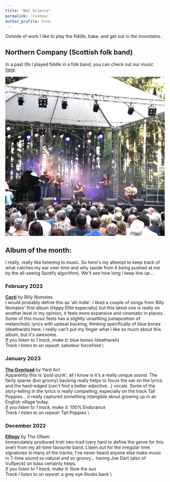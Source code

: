 ```yaml
---
title: "Not Science"
permalink: /random/
author_profile: true
---
```


Outside of work I like to play the fiddle, bake, and get out in the mountains.

## Northern Company (Scottish folk band)
In a past life I played fiddle in a folk band, you can check out our music [here](https://northerncompany.bandcamp.com/).

![northern company](/images/nc.jpg)

## Album of the month:
I really, really like listening to music. So here's my attempt to keep track of what catches my ear over time and why (aside from it being pushed at me by the all-seeing Spotify algorithm). We'll see how long I keep this up...
### February 2023
**[Cacti](https://billynomates.bandcamp.com/album/cacti)** by Billy Nomates \
I would probably define this as 'alt-indie'. I liked a couple of songs from Billy Nomates' first album (Hippy Elite especially) but this latest one is really on another level in my opinion, it feels more expansive and cinematic in places. Some of this music feels has a slightly unsettling juxtaposition of melancholic lyrics with upbeat backing, thinking specifically of blue bones (deathwish) here. I really can't put my finger what I like so much about this album, but it's awesome. \
*If you listen to 1 track, make it:* blue bones (deathwish) \
*Track I listen to on repeat:* saboteur forcefield \
### January 2023
**[The Overload](https://shop.yardactors.com/*/Music/The-Overload-CD/75771V90000)** by Yard Act \
Apparently this is 'post-punk', all I know is it's a really unique sound. The fairly sparse (but groovy) backing really helps to focus the ear on the lyrics and the hard-edged (can't find a better adjective...) vocals. Some of the story-telling in the lyrics is really compelling, especially on the track Tall Poppies... it really captured something intangible about growing up in an English village today. \
*If you listen to 1 track, make it:* 100% Endurance \
*Track I listen to on repeat:* Tall Poppies \
### December 2022
**[Elllegy](https://theolllam.bandcamp.com/album/elllegy)** by The Olllam \
Immaculately produced Irish neo-trad (very hard to define the genre for this one!) from my all-time favourite band. Listen out for the irregular time signatures in many of the tracks; I've never heard anyone else make music in 7-time sound so natural and so groovy... having Joe Dart (also of Vulfpeck) on bass certainly helps. \
*If you listen to 1 track, make it:* lllow the sun \
*Track I listen to on repeat:* a grey eye lllooks back \
